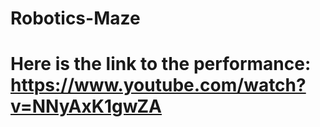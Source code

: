 # Robotics-Maze
# Here is the link to the performance: https://www.youtube.com/watch?v=NNyAxK1gwZA

